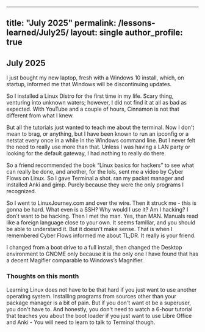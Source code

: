 ----
title: "July 2025"
permalink: /lessons-learned/July25/
layout: single
author_profile: true
---
## July 2025
I just bought my new laptop, fresh with a Windows 10 install, which, on startup, informed me that Windows will be discontinuing updates.

So I installed a Linux Distro for the first time in my life. Scary thing, venturing into unknown waters; however, I did not find it at all as bad as expected. With YouTube and a couple of hours, Cinnamon is not that different from what I knew.

But all the tutorials just wanted to teach me about the terminal. Now I don't mean to brag, or anything, but I have been known to run an ipconfig or a netstat every once in a while in the Windows command line. But I never felt the need to really use more than that. Unless I was having a LAN party or looking for the default gateway, I had nothing to really do there.

So a friend recommended the book “Linux basics for hackers” to see what can really be done, and another, for the lols, sent me a video by Cyber Flows on Linux. So I gave Terminal a shot. ran my packet manager and installed Anki and gimp. Purely because they were the only programs I recognized.

So I went to LinuxJourney.com and over the wire. Then it struck me - this is gonna be hard. What even is a SSH? Why would I use it? Am I hacking? I don't want to be hacking. Then I met the man. Yes, than MAN. Manuals read like a foreign language close to your own. It seems familiar, and you should be able to understand it. But it doesn't make sense. That is when I remembered Cyber Flows informed me about TL;DR. It really is your friend.

I changed from a boot drive to a full install, then changed the Desktop environment to GNOME only because it is the only one I have found that has a decent Magifier comparable to Windows’s Magnifier. 

### Thoughts on this month

Learning Linux does not have to be that hard if you just want to use another operating system. Installing programs from sources other than your package manager is a bit of pain. But if you don't want ot be a superuser, you don't have to. And honestly, you don't need to watch a 6-hour tutorial that teaches you about the boot loader if you just want to use Libre Office and Anki - You will need to learn to talk to Terminal though.


